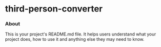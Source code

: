third-person-converter
======================

### About

This is your project's README.md file. It helps users understand what your
project does, how to use it and anything else they may need to know.